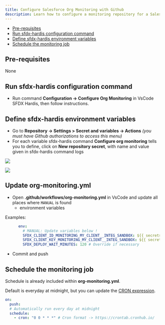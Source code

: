 ```yaml
---
title: Configure Salesforce Org Monitoring with Github
description: Learn how to configure a monitoring repository for a Salesforce Org, using sfdx-hardis and Github Actions
---
```

<!-- markdownlint-disable MD013 -->

- [Pre-requisites](#pre-requisites)
- [Run sfdx-hardis configuration command](#run-sfdx-hardis-configuration-command)
- [Define sfdx-hardis environment variables](#define-sfdx-hardis-environment-variables)
- [Schedule the monitoring job](#schedule-the-monitoring-job)

## Pre-requisites

None

## Run sfdx-hardis configuration command

- Run command **Configuration -> Configure Org Monitoring** in VsCode SFDX Hardis, then follow instructions.

## Define sfdx-hardis environment variables

- Go to **Repository -> Settings > Secret and variables -> Actions** _(you must have Github authorizations to access this menu)_
- For each variable sfdx-hardis command **Configure org monitoring** tells you to define, click on **New repository secret**,  with name and value given in sfdx-hardis command logs

![](assets/images/screenshot-github-variables.png)

![](assets/images/screenshot-github-variables-add.png)

## Update org-monitoring.yml

- Open **.github/workflows/org-monitoring.yml** in VsCode and update all places where `MANUAL` is found
  - environment variables

Examples:

```yaml
      env:
        # MANUAL: Update variables below !
        SFDX_CLIENT_ID_MONITORING_MY_CLIENT__INTEG_SANDBOX: ${{ secrets.SFDX_CLIENT_ID_MONITORING_MY_CLIENT__INTEG_SANDBOX}}
        SFDX_CLIENT_KEY_MONITORING_MY_CLIENT__INTEG_SANDBOX: ${{ secrets.SFDX_CLIENT_KEY_MONITORING_MY_CLIENT__INTEG_SANDBOX}}
        SFDX_DEPLOY_WAIT_MINUTES: 120 # Override if necessary
```

- Commit and push

## Schedule the monitoring job

Schedule is already included within **org-monitoring.yml**.

Default is everyday at midnight, but you can update the [CRON expression](https://crontab.cronhub.io/).

```yaml
on:
  push:
  # Automatically run every day at midnight
  schedule:
    - cron: "0 0 * * *" # Cron format -> https://crontab.cronhub.io/
```